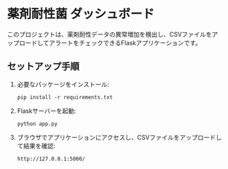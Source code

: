 
# 薬剤耐性菌 ダッシュボード

このプロジェクトは、薬剤耐性データの異常増加を検出し、CSVファイルをアップロードしてアラートをチェックできるFlaskアプリケーションです。

## セットアップ手順

1. 必要なパッケージをインストール:
   ```
   pip install -r requirements.txt
   ```
2. Flaskサーバーを起動:
   ```
   python app.py
   ```
3. ブラウザでアプリケーションにアクセスし、CSVファイルをアップロードして結果を確認:
   ```
   http://127.0.0.1:5000/
   ```
